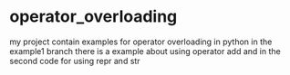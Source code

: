 # operator_overloading
my project contain examples for operator overloading in python 
in the example1 branch there is a example about using operator add and in the second code for using repr and str
